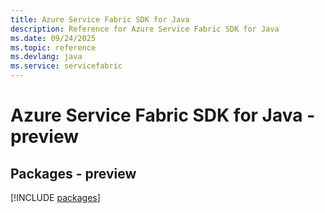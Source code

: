 ```yaml
---
title: Azure Service Fabric SDK for Java
description: Reference for Azure Service Fabric SDK for Java
ms.date: 09/24/2025
ms.topic: reference
ms.devlang: java
ms.service: servicefabric
---
```

# Azure Service Fabric SDK for Java - preview
## Packages - preview
[!INCLUDE [packages](service-fabric-index.md)]